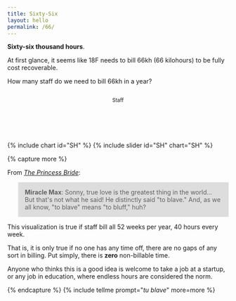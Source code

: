 ```yaml
---
title: Sixty-Six
layout: hello
permalink: /66/
---
```


**Sixty-six thousand hours**.

At first glance, it seems like 18F needs to bill 66kh (66 kilohours) to be fully cost recoverable.

How many staff do we need to bill 66kh in a year?

<div class="grid-row">
    <div class="grid-col-12" style="display: flex; justify-content: center;">
        <p><small>Staff</small></p>
       <div id="sliderSH"></div>
    </div>
</div>
<div class="grid-row">
    <canvas id="SH"></canvas>
</div>
<div class="grid-row" style="display: flex; justify-content: center; margin: 2em;">
    <div id="message" style="align: text-center;">
    &nbsp;
    </div>
</div>

{% include chart id="SH" %}
{% include slider id="SH" chart="SH" %}

<script>
    // https://coolors.co/5f0f40-9a031e-fb8b24-e36414-0f4c5c
    chartSH.data.datasets = [
        {
            data: [12],
            label: "The Overhead",
            backgroundColor: pattern.draw("square", "#5f0f40"), 
        },
        {
            data: [0],
            label: "Net Income",
            backgroundColor: pattern.draw("circle", "#9a031e"),
        },
        {
            data: [0],
            label: "The Salaries",
            backgroundColor: pattern.draw("diamond", "#fb8b24")
        }
    ]
    chartSH.label = "";

    chartSH.options.title = { display: true, text: "How Many Staff?" };
    chartSH.options.legend = { display: true };

    function incomeFromHours (hrs) {
        // Hours * Hourly rate / 1M (for scaling)
        var income = (hrs * {{ site.data.constants.hourly }});
        return income;
    }

    function salariesFromHours (hrs) {
        var salaries = (hrs * {{ site.data.constants.salary }});
        return salaries;
    }

    function callback (staff) {
        // Calc hours from staff
        hrs = staff * 52 * 40;
        // Set the income.
        var income = incomeFromHours(hrs);
        var salaries = salariesFromHours(hrs);
        var net = income - salaries;

        chartSH.data.datasets[1].data = [  net ];
        chartSH.data.datasets[2].data = [ salaries ];

        var message = "";
        if (net < {{ site.data.constants.fixed }}) {
            message = "Not there yet.";
        } else {
            message = String.fromCodePoint(0x1F4B5)
                + " We cleared the ${{ site.data.constants.fixed }}M with " 
                + Math.floor(staff) 
                + " staff. " 
                + String.fromCodePoint(0x1F4B5);
        }
        document.getElementById("message").innerHTML = message;
        chartSH.update();
    };

    sliderSH.min(0);
    sliderSH.max(100);
    sliderSH.setCallbacks(callback);
    containerSH.call(sliderSH);
    sliderSH.value(5);
    chartSH.update();
</script>

{% capture more %}

<p>
From <a href="https://www.youtube.com/watch?v=d4ftmOI5NnI"><em>The Princess Bride</em></a>:
</p>

<blockquote style="background: #DDDDDD; padding: 1em;">
<b>Miracle Max</b>: Sonny, true love is the greatest thing in the world... But that's not what he said! He distinctly said "to blave." And, as we all know, "to blave" means "to bluff," huh?
</blockquote>

<p>
    This visualization is true if staff bill all 52 weeks per year, 40 hours every week.
</p>

<p>
    That is, it is only true if no one has any time off, there are no gaps of any sort in billing. Put simply, there is <b>zero</b> non-billable time.
</p>

<p>
    Anyone who thinks this is a good idea is welcome to take a job at a startup, or any job in education, where endless hours are considered the norm.
</p>

{% endcapture %}
{% include tellme prompt="<em>tu blave</em>" more=more %}
